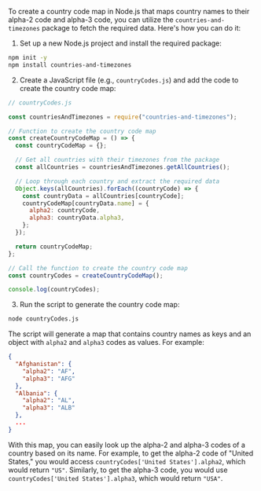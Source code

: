 To create a country code map in Node.js that maps country names to their alpha-2 code and alpha-3 code, you can utilize the `countries-and-timezones` package to fetch the required data. Here's how you can do it:

1. Set up a new Node.js project and install the required package:

```bash
npm init -y
npm install countries-and-timezones
```

2. Create a JavaScript file (e.g., `countryCodes.js`) and add the code to create the country code map:

```js
// countryCodes.js

const countriesAndTimezones = require("countries-and-timezones");

// Function to create the country code map
const createCountryCodeMap = () => {
  const countryCodeMap = {};

  // Get all countries with their timezones from the package
  const allCountries = countriesAndTimezones.getAllCountries();

  // Loop through each country and extract the required data
  Object.keys(allCountries).forEach((countryCode) => {
    const countryData = allCountries[countryCode];
    countryCodeMap[countryData.name] = {
      alpha2: countryCode,
      alpha3: countryData.alpha3,
    };
  });

  return countryCodeMap;
};

// Call the function to create the country code map
const countryCodes = createCountryCodeMap();

console.log(countryCodes);
```

3. Run the script to generate the country code map:

```bash
node countryCodes.js
```

The script will generate a map that contains country names as keys and an object with `alpha2` and `alpha3` codes as values. For example:

```json
{
  "Afghanistan": {
    "alpha2": "AF",
    "alpha3": "AFG"
  },
  "Albania": {
    "alpha2": "AL",
    "alpha3": "ALB"
  },
  ...
}
```

With this map, you can easily look up the alpha-2 and alpha-3 codes of a country based on its name. For example, to get the alpha-2 code of "United States," you would access `countryCodes['United States'].alpha2`, which would return `"US"`. Similarly, to get the alpha-3 code, you would use `countryCodes['United States'].alpha3`, which would return `"USA"`.
